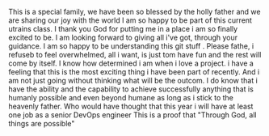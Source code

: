 This is a special family, we have been so blessed by the holly father and we are sharing our joy with the world
I am so happy to be part of this current utrains class. I thank you God for putting me in a place i am so finally excited to be. I am looking forward to giving all i've got, through your guidance. I am so happy to be understanding this git stuff . Please fathe, i refuseb to feel overwhelmed, all i want, is just tom have fun  and the rest will come by itself. I know how determined i am when i love a project. i have a feeling that this is the most exciting thing i have been part of recently. And i am not just going without thinking what will be the outcom. I do know that i have the ability and the capability to achieve successfully anything that is humanly possible and even beyond humane as long as i stick to the heavenly father. Who would have thought that this year i will have at least one job as a senior DevOps engineer This is a proof that "Through God, all things are possible"
